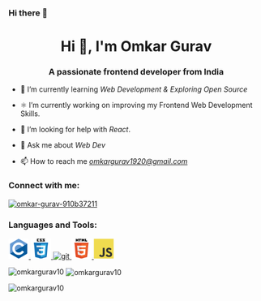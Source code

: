 ### Hi there 👋


<h1 align="center">Hi 👋, I'm Omkar Gurav</h1>
<h3 align="center">A passionate frontend developer from India</h3>

- 🌱 I’m currently learning *Web Development & Exploring Open Source*

- ⚛️ I’m currently working on improving my Frontend Web Development Skills.

- 💬 I’m looking for help with *React*.

- 💬 Ask me about *Web Dev*

- 📫 How to reach me *omkargurav1920@gmail.com*

<h3 align="left">Connect with me:</h3>
<p align="left">
<a href="https://linkedin.com/in/omkar-gurav-910b37211" target="blank"><img align="center" src="https://raw.githubusercontent.com/rahuldkjain/github-profile-readme-generator/master/src/images/icons/Social/linked-in-alt.svg" alt="omkar-gurav-910b37211" height="30" width="40" /></a>
</p>

<h3 align="left">Languages and Tools:</h3>
<p align="left"> <a href="https://www.cprogramming.com/" target="_blank"> <img src="https://raw.githubusercontent.com/devicons/devicon/master/icons/c/c-original.svg" alt="c" width="40" height="40"/> </a> <a href="https://www.w3schools.com/css/" target="_blank"> <img src="https://raw.githubusercontent.com/devicons/devicon/master/icons/css3/css3-original-wordmark.svg" alt="css3" width="40" height="40"/> </a> <a href="https://git-scm.com/" target="_blank"> <img src="https://www.vectorlogo.zone/logos/git-scm/git-scm-icon.svg" alt="git" width="40" height="40"/> </a> <a href="https://www.w3.org/html/" target="_blank"> <img src="https://raw.githubusercontent.com/devicons/devicon/master/icons/html5/html5-original-wordmark.svg" alt="html5" width="40" height="40"/> </a> <a href="https://developer.mozilla.org/en-US/docs/Web/JavaScript" target="_blank"> <img src="https://raw.githubusercontent.com/devicons/devicon/master/icons/javascript/javascript-original.svg" alt="javascript" width="40" height="40"/> </a> </p>

<p><img align="left" src="https://github-readme-stats.vercel.app/api/top-langs?username=omkargurav10&show_icons=true&locale=en&layout=compact" alt="omkargurav10" /></p>

<p>&nbsp;<img align="center" src="https://github-readme-stats.vercel.app/api?username=omkargurav10&show_icons=true&locale=en" alt="omkargurav10" /></p>

<!-- <p><img align="center" src="https://github-readme-streak-stats.herokuapp.com/?user=omkargurav10&" alt="omkargurav10" /></p> -->


<p align="left"> <img src="https://komarev.com/ghpvc/?username=omkargurav10&label=Profile%20views&color=0e75b6&style=flat" alt="omkargurav10" /> </p>

